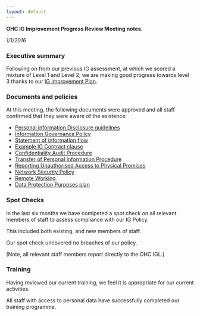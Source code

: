 ```yaml
---
layout: default
---
```

**OHC IG Improvement Progress Review Meeting notes.**

*1/1/2016*

### Executive summary

Following on from our previous IG assessment, at which we scored a mixture of
Level 1 and Level 2, we are making good progress towards level 3 thanks to our
[IG Improvement Plan](/process/information.governance.improvement.plan.html).

### Documents and policies

At this meeting, the following documents were approved and all staff confirmed that they were aware of the existence:

* [Personal information Disclosure guidelines](/guidance/disclosure.html)
* [Information Governance Policy](/process/information.governance.policy.html)
* [Statement of information flow](/statements/information.flow.html)
* [Example IG Contract clause](/information.governance.management/11-116/1/example.contract.clause.html)
* [Confidentiality Audit Procedure](/process/confidentiality.audit.html)
* [Transfer of Personal Information Procedure](/process/transfer.of.sensitive.information.html)
* [Reporting Unauthorised Access to Physical Premises](/process/reporting.unauthorised.access.html)
* [Network Security Policy](/process/network.security.policy.html)
* [Remote Working](/process/remote.working.html)
* [Data Protection Purposes plan](/process/data.protection.purposes.plan.html)

### Spot Checks

In the last six months we have comlpeted a spot check on all relevant members
of staff to assess compliance with our IG Policy.

This included both existing, and new members of staff.

Our spot check uncovered no breaches of our policy.

(Note, all relevant staff members report directly to the OHC IGL.)


### Training

Having reviewed our current training, we feel it is appropriate for our current activities.

All staff with access to personal data have successfully completed our training programme.
